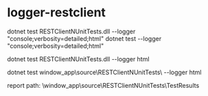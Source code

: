# logger-restclient

dotnet test RESTClientNUnitTests.dll --logger "console;verbosity=detailed;html"
dotnet test --logger "console;verbosity=detailed;html"

dotnet test RESTClientNUnitTests.dll --logger html

dotnet test window_app\source\RESTClientNUnitTests\ --logger html

report path:
\window_app\source\RESTClientNUnitTests\TestResults